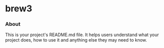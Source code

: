 brew3
=====

### About

This is your project's README.md file. It helps users understand what your
project does, how to use it and anything else they may need to know.